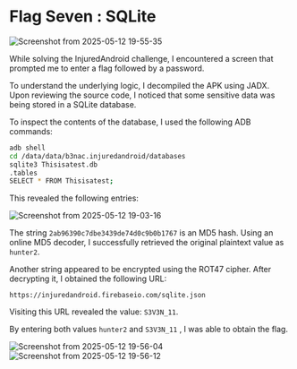# Flag Seven : SQLite 

![Screenshot from 2025-05-12 19-55-35](https://github.com/user-attachments/assets/ac155631-21b8-4df6-8a2c-e80b54824ba8)

While solving the InjuredAndroid challenge, I encountered a screen that prompted me to enter a flag followed by a password.

To understand the underlying logic, I decompiled the APK using JADX. Upon reviewing the source code, I noticed that some sensitive data was being stored in a SQLite database.

To inspect the contents of the database, I used the following ADB commands:

```bash
adb shell
cd /data/data/b3nac.injuredandroid/databases
sqlite3 Thisisatest.db
.tables
SELECT * FROM Thisisatest;
```
This revealed the following entries:

![Screenshot from 2025-05-12 19-03-16](https://github.com/user-attachments/assets/5f9b06db-8b63-431e-9433-fd4d57f8e52d)

The string `2ab96390c7dbe3439de74d0c9b0b1767` is an MD5 hash. Using an online MD5 decoder, I successfully retrieved the original plaintext value as `hunter2`.

Another string appeared to be encrypted using the ROT47 cipher. After decrypting it, I obtained the following URL:

`https://injuredandroid.firebaseio.com/sqlite.json`

Visiting this URL revealed the value: `S3V3N_11`.

By entering both values `hunter2` and `S3V3N_11` , I was able to obtain the flag.

![Screenshot from 2025-05-12 19-56-04](https://github.com/user-attachments/assets/5991270f-0da1-4c5d-a4b2-3c2a807b5297)
![Screenshot from 2025-05-12 19-56-12](https://github.com/user-attachments/assets/77e12b9b-3e06-4813-9fd1-de9f8a1b6306)

